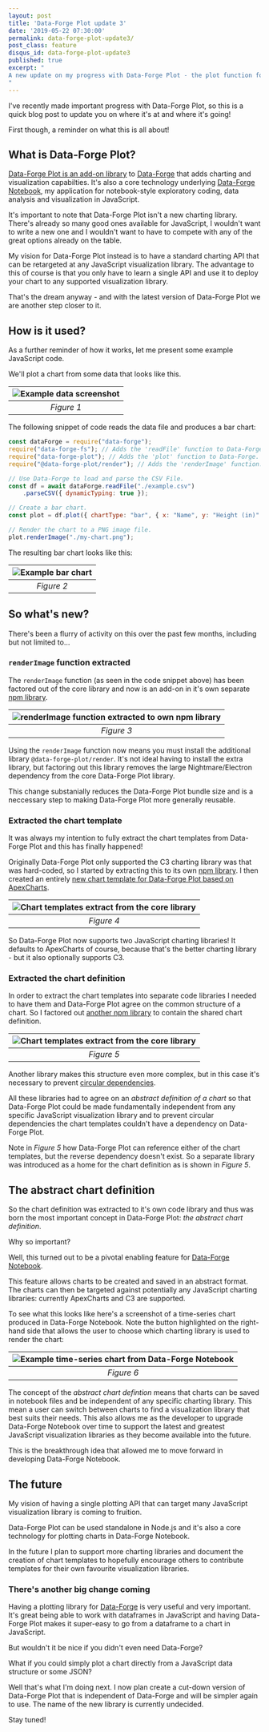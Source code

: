 ```yaml
---
layout: post
title: 'Data-Forge Plot update 3'
date: '2019-05-22 07:30:00'
permalink: data-forge-plot-update3/
post_class: feature
disqus_id: data-forge-plot-update3
published: true
excerpt: "
A new update on my progress with Data-Forge Plot - the plot function for Data-Forge!
"
---
```


I've recently made important progress with Data-Forge Plot, so this is a quick blog post to update you on where it's at and where it's going!

First though, a reminder on what this is all about!

## What is Data-Forge Plot?

[Data-Forge Plot is an add-on library](https://www.npmjs.com/package/data-forge-plot) to [Data-Forge](http://data-forge-js.com/) that adds charting and visualization capabilties. It's also a core technology underlying [Data-Forge Notebook](http://www.data-forge-notebook.com/), my application for notebook-style exploratory coding, data analysis and visualization in JavaScript.

It's important to note that Data-Forge Plot isn't a new charting library. There's already so many good ones available for JavaScript, I wouldn't want to write a new one and I wouldn't want to have to compete with any of the great options already on the table.

My vision for Data-Forge Plot instead is to have a standard charting API that can be retargeted at any JavaScript visualization library. The advantage to this of course is that you only have to learn a single API and use it to deploy your chart to any supported visualization library. 

That's the dream anyway - and with the latest version of Data-Forge Plot we are another step closer to it.

## How is it used?

As a further reminder of how it works, let me present some example JavaScript code. 

We'll plot a chart from some data that looks like this.

| ![Example data screenshot](/content/images/2019/05/Example_data.png) |
|:--:|
| *Figure 1* |

The following snippet of code reads the data file and produces a bar chart:

```javascript
const dataForge = require("data-forge");
require("data-forge-fs"); // Adds the 'readFile' function to Data-Forge.
require("data-forge-plot"); // Adds the 'plot' function to Data-Forge.
require("@data-forge-plot/render"); // Adds the 'renderImage' function.

// Use Data-Forge to load and parse the CSV File.
const df = await dataForge.readFile("./example.csv")
    .parseCSV({ dynamicTyping: true }); 

// Create a bar chart.
const plot = df.plot({ chartType: "bar", { x: "Name", y: "Height (in)" }));

// Render the chart to a PNG image file.
plot.renderImage("./my-chart.png");
```

The resulting bar chart looks like this:

| ![Example bar chart](/content/images/2019/05/Example_bar_chart.png) | 
|:--:|
| *Figure 2* |

## So what's new?

There's been a flurry of activity on this over the past few months, including but not limited to...

### `renderImage` function extracted

The `renderImage` function (as seen in the code snippet above) has been factored out of the core library and now is an add-on in it's own separate 
[npm library](https://www.npmjs.com/package/@data-forge-plot/render).

| ![renderImage function extracted to own npm library](/content/images/2019/05/renderImage_function_extracted.png) | 
|:--:|
| *Figure 3*| 

Using the `renderImage` function now means you must install the additional library `@data-forge-plot/render`. It's not ideal having to install the extra library, but factoring out this library removes the large Nightmare/Electron dependency from the core Data-Forge Plot library.

This change substanially reduces the Data-Forge Plot bundle size and is a neccessary step to making Data-Forge Plot more generally reusable.

### Extracted the chart template

It was always my intention to fully extract the chart templates from Data-Forge Plot and this has finally happened! 

Originally Data-Forge Plot only supported the C3 charting library was that was hard-coded, so I started by extracting this to its own [npm library](https://www.npmjs.com/package/@data-forge-plot/c3). I then created an entirely [new chart template for Data-Forge Plot based on ApexCharts](https://www.npmjs.com/package/@data-forge-plot/apex).

| ![Chart templates extract from the core library](/content/images/2019/05/Separated_chart_plugins.png) | 
|:--:|
| *Figure 4* | 

So Data-Forge Plot now supports two JavaScript charting libraries! It defaults to ApexCharts of course, because that's the better charting library - but it also optionally supports C3. 

### Extracted the chart definition

In order to extract the chart templates into separate code libraries I needed to have them and Data-Forge Plot agree on the common structure of a chart. So I factored out [another npm library](https://www.npmjs.com/package/@data-forge-plot/chart-def) to contain the shared chart definition.

| ![Chart templates extract from the core library](/content/images/2019/05/Separated_chart_def.png) | 
|:--:|
| *Figure 5* | 

Another library makes this structure even more complex, but in this case it's necessary to prevent [circular dependencies](https://en.wikipedia.org/wiki/Circular_dependency). 

All these libraries had to agree on an *abstract definition of a chart* so that Data-Forge Plot could be made fundamentally independent from any specific JavaScript visualization library and to prevent circular dependencies the chart templates couldn't have a dependency on Data-Forge Plot. 

Note in *Figure 5* how Data-Forge Plot can reference either of the chart templates, but the reverse dependency doesn't exist. So a separate library was introduced as a home for the chart definition as is shown in *Figure 5*.

## The abstract chart definition

So the chart definition was extracted to it's own code library and thus was born the most important concept in Data-Forge Plot: *the abstract chart definition*.

Why so important? 

Well, this turned out to be a pivotal enabling feature for [Data-Forge Notebook](http://www.data-forge-notebook.com/).

This feature allows charts to be created and saved in an abstract format. The charts can then be targeted against potentially any JavaScript charting libraries: currently ApexCharts and C3 are supported.

To see what this looks like here's a screenshot of a time-series chart produced in Data-Forge Notebook. Note the button highlighted on the right-hand side that allows the user to choose which charting library is used to render the chart:

| ![Example time-series chart from Data-Forge Notebook](/content/images/2019/05/ApexCharts_line_chart.png) | 
|:--:|
| *Figure 6* | 

The concept of the *abstract chart defintion* means that charts can be saved in notebook files and be independent of any specific charting library. This mean a user can switch between charts to find a visualization library that best suits their needs. This also allows me as the developer to upgrade Data-Forge Notebook over time to support the latest and greatest JavaScript visualization libraries as they become available into the future. 

This is the breakthrough idea that allowed me to move forward in developing Data-Forge Notebook.

## The future

My vision of having a single plotting API that can target many JavaScript visualization library is coming to fruition.

Data-Forge Plot can be used standalone in Node.js and it's also a core technology for plotting charts in Data-Forge Notebook.

In the future I plan to support more charting libraries and document the creation of chart templates to hopefully encourage others to contribute templates for their own favourite visualization libraries.

### There's another big change coming

Having a plotting library for [Data-Forge](http://data-forge-js.com/) is very useful and very important. It's great being able to work with dataframes in JavaScript and having Data-Forge Plot makes it super-easy to go from a dataframe to a chart in JavaScript. 

But wouldn't it be nice if you didn't even need Data-Forge? 

What if you could simply plot a chart directly from a JavaScript data structure or some JSON? 

Well that's what I'm doing next. I now plan create a cut-down version of Data-Forge Plot that is independent of Data-Forge and will be simpler again to use. The name of the new library is currently undecided. 

Stay tuned!